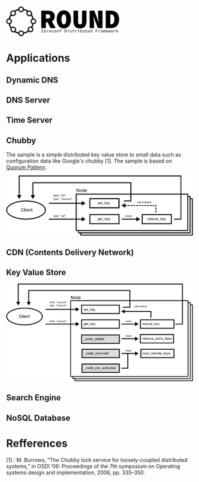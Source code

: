 ![round_logo](./img/round_logo.png)

# Applications

## Dynamic DNS

## DNS Server

## Time Server

## Chubby

The sample is a simple distributed key value store to small data such as configuration data like Google's chubby [1]. The sample is based on [Quorum Pattern](./round_design_pattern.md).

![chubby](./img/round_app_chubby.png)

## CDN (Contents Delivery Network)

## Key Value Store

![kvs](./img/round_app_kvs.png)

## Search Engine

## NoSQL Database


# Refferences

[1] :  M. Burrows, “The Chubby lock service for loosely-coupled distributed
systems,” in OSDI ’06: Proceedings of the 7th symposium on Operating
systems design and implementation, 2006, pp. 335–350.
